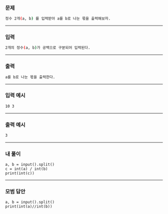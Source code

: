 ### 문제 
```sh
정수 2개(a, b) 를 입력받아 a를 b로 나눈 몫을 출력해보자.
```
***
### 입력
```sh
2개의 정수(a, b)가 공백으로 구분되어 입력된다.
```
***
### 출력 
```sh
a를 b로 나눈 몫을 출력한다.
```
***
### 입력 예시
```sh
10 3
```
***
### 출력 예시
```sh
3
```
***
### 내 풀이
~~~
a, b = input().split()
c = int(a) / int(b)
print(int(c))
~~~

***
### 모범 답안
~~~
a, b = input().split()
print(int(a)//int(b))
~~~ 
